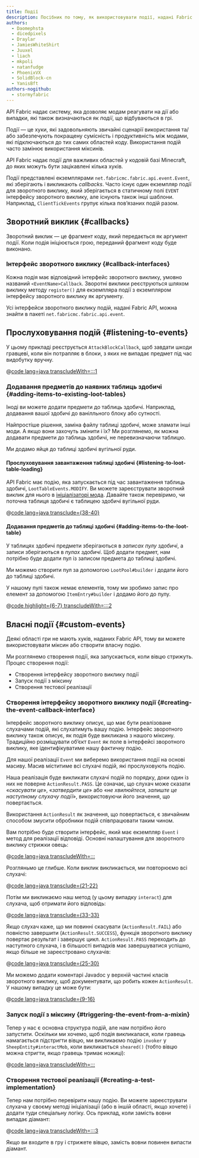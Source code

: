 ```yaml
---
title: Події
description: Посібник по тому, як використовувати події, надані Fabric API.
authors:
  - Daomephsta
  - dicedpixels
  - Draylar
  - JamiesWhiteShirt
  - Juuxel
  - liach
  - mkpoli
  - natanfudge
  - PhoenixVX
  - SolidBlock-cn
  - YanisBft
authors-nogithub:
  - stormyfabric
---
```


API Fabric надає систему, яка дозволяє модам реагувати на дії або випадки, які також визначаються як _події_, що відбуваються в грі.

Події — це хуки, які задовольняють звичайні сценарії використання та/або забезпечують покращену сумісність і продуктивність між модами, які підключаються до тих самих областей коду. Використання подій часто замінює використання міксинів.

API Fabric надає події для важливих областей у кодовій базі Minecraft, до яких можуть бути зацікавлені кілька хуків.

Події представлені екземплярами `net.fabricmc.fabric.api.event.Event`, які зберігають і викликають _callbacks_. Часто існує один екземпляр події для зворотного виклику, який зберігається в статичному полі `EVENT` інтерфейсу зворотного виклику, але існують також інші шаблони. Наприклад, `ClientTickEvents` групує кілька пов’язаних подій разом.

## Зворотний виклик {#callbacks}

Зворотний виклик — це фрагмент коду, який передається як аргумент події. Коли подія ініціюється грою, переданий фрагмент коду буде виконано.

### Інтерфейс зворотного виклику {#callback-interfaces}

Кожна подія має відповідний інтерфейс зворотного виклику, умовно названий `<EventName>Callback`. Зворотні виклики реєструються шляхом виклику методу `register()` для екземпляра події з екземпляром інтерфейсу зворотного виклику як аргументу.

Усі інтерфейси зворотного виклику подій, надані Fabric API, можна знайти в пакеті `net.fabricmc.fabric.api.event`.

## Прослуховування подій {#listening-to-events}

У цьому прикладі реєструється `AttackBlockCallback`, щоб завдати шкоди гравцеві, коли він потрапляє в блоки, з яких не випадає предмет під час видобутку вручну.

@[code lang=java transcludeWith=:::1](@/reference/1.21.8/src/main/java/com/example/docs/event/FabricDocsReferenceEvents.java)

### Додавання предметів до наявних таблиць здобичі {#adding-items-to-existing-loot-tables}

Іноді ви можете додати предмети до таблиць здобичі. Наприклад, додавання вашої здобичі до ванілльного блоку або сутності.

Найпростіше рішення, заміна файлу таблиці здобичі, може зламати інші моди. А якщо вони захочуть змінити і їх? Ми розглянемо, як можна додавати предмети до таблиць здобичі, не перевизначаючи таблицю.

Ми додамо яйця до таблиці здобичі вугільної руди.

#### Прослуховування завантаження таблиці здобичі {#listening-to-loot-table-loading}

API Fabric має подію, яка запускається під час завантаження таблиць здобичі, `LootTableEvents.MODIFY`. Ви можете зареєструвати зворотний виклик для нього в [ініціалізаторі мода](./getting-started/project-structure#entrypoints). Давайте також перевіримо, чи поточна таблиця здобичі є таблицею здобичі вугільної руди.

@[code lang=java transclude={38-40}](@/reference/1.21.8/src/main/java/com/example/docs/event/FabricDocsReferenceEvents.java)

#### Додавання предметів до таблиці здобичі {#adding-items-to-the-loot-table}

У таблицях здобичі предмети зберігаються в _записах пулу здобичі_, а записи зберігаються в _пулах здобичі_. Щоб додати предмет, нам потрібно буде додати пул із записом предмета до таблиці здобичі.

Ми можемо створити пул за допомогою `LootPool#builder` і додати його до таблиці здобичі.

У нашому пулі також немає елементів, тому ми зробимо запис про елемент за допомогою `ItemEntry#builder` і додамо його до пулу.

@[code highlight={6-7} transcludeWith=:::2](@/reference/1.21.8/src/main/java/com/example/docs/event/FabricDocsReferenceEvents.java)

## Власні події {#custom-events}

Деякі області гри не мають хуків, наданих Fabric API, тому ви можете використовувати міксин або створити власну подію.

Ми розглянемо створення події, яка запускається, коли вівцю стрижуть. Процес створення події:

- Створення інтерфейсу зворотного виклику події
- Запуск події з міксину
- Створення тестової реалізації

### Створення інтерфейсу зворотного виклику події {#creating-the-event-callback-interface}

Інтерфейс зворотного виклику описує, що має бути реалізоване слухачами подій, які слухатимуть вашу подію. Інтерфейс зворотного виклику також описує, як подія буде викликана з нашого міксину. Традиційно розміщувати об’єкт `Event` як поле в інтерфейсі зворотного виклику, яке ідентифікуватиме нашу фактичну подію.

Для нашої реалізації `Event` ми виберемо використання події на основі масиву. Масив міститиме всі слухачі подій, які прослуховують подію.

Наша реалізація буде викликати слухачі подій по порядку, доки один із них не поверне `ActionResult.PASS`. Це означає, що слухач може сказати «_скасувати це_», «_затвердити це_» або «_не хвилюйтеся, залиште це наступному слухачу події_», використовуючи його значення, що повертається.

Використання `ActionResult` як значення, що повертається, є звичайним способом змусити обробники подій співпрацювати таким чином.

Вам потрібно буде створити інтерфейс, який має екземпляр `Event` і метод для реалізації відповіді. Основні налаштування для зворотного виклику стрижки овець:

@[code lang=java transcludeWith=:::](@/reference/1.21.8/src/main/java/com/example/docs/event/SheepShearCallback.java)

Розгляньмо це глибше. Коли виклик викликається, ми повторюємо всі слухачі:

@[code lang=java transclude={21-22}](@/reference/1.21.8/src/main/java/com/example/docs/event/SheepShearCallback.java)

Потім ми викликаємо наш метод (у цьому випадку `interact`) для слухача, щоб отримати його відповідь:

@[code lang=java transclude={33-33}](@/reference/1.21.8/src/main/java/com/example/docs/event/SheepShearCallback.java)

Якщо слухач каже, що ми повинні скасувати (`ActionResult.FAIL`) або повністю завершити (`ActionResult.SUCCESS`), функція зворотного виклику повертає результат і завершує цикл. `ActionResult.PASS` переходить до наступного слухача, і в більшості випадків має завершуватися успішно, якщо більше не зареєстровано слухачів:

@[code lang=java transclude={25-30}](@/reference/1.21.8/src/main/java/com/example/docs/event/SheepShearCallback.java)

Ми можемо додати коментарі Javadoc у верхній частині класів зворотного виклику, щоб документувати, що робить кожен `ActionResult`. У нашому випадку це може бути:

@[code lang=java transclude={9-16}](@/reference/1.21.8/src/main/java/com/example/docs/event/SheepShearCallback.java)

### Запуск події з міксину {#triggering-the-event-from-a-mixin}

Тепер у нас є основна структура подій, але нам потрібно його запустити. Оскільки ми хочемо, щоб подія викликалася, коли гравець намагається підстригти вівцю, ми викликаємо подію `invoker` у `SheepEntity#interactMob`, коли викликається `sheared()` (тобто вівцю можна стригти, якщо гравець тримає ножиці):

@[code lang=java transcludeWith=:::](@/reference/1.21.8/src/main/java/com/example/docs/mixin/event/SheepEntityMixin.java)

### Створення тестової реалізації {#creating-a-test-implementation}

Тепер нам потрібно перевірити нашу подію. Ви можете зареєструвати слухача у своєму методі ініціалізації (або в іншій області, якщо хочете) і додати туди спеціальну логіку. Ось приклад, коли замість вовни випадає діамант:

@[code lang=java transcludeWith=:::3](@/reference/1.21.8/src/main/java/com/example/docs/event/FabricDocsReferenceEvents.java)

Якщо ви входите в гру і стрижете вівцю, замість вовни повинен випасти діамант.
